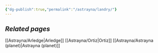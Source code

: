 ```yaml
---
{"dg-publish":true,"permalink":"/astrayna/landry/"}
---
```


## *Related pages*
[[Astrayna/Arledge\|Arledge]]
[[Astrayna/Ortiz\|Ortiz]]
[[Astrayna/Astrayna (planet)\|Astrayna (planet)]]
